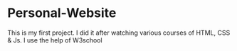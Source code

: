 # Personal-Website
This is my first project. I did it after watching various courses of HTML, CSS &amp; Js. I use the help of W3school
